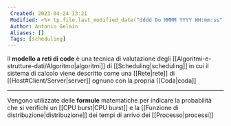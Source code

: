```yaml
---
 Created: 2023-04-24 13:21
 Modified: <%+ tp.file.last_modified_date("dddd Do MMMM YYYY HH:mm:ss") %>
 Author: Antonio Gelain
 Aliases: []
 Tags: [scheduling]
---
```


Il **modello a reti di code** è una tecnica di valutazione degli [[Algoritmi-e-strutture-dati/Algoritmo|algoritmi]] di [[Scheduling|scheduling]] in cui il sistema di calcolo viene descritto come una [[Rete|rete]] di [[Host#Client/Server|server]] ognuno con la propria [[Coda|coda]]

---

Vengono utilizzate delle **formule** matematiche per indicare la probabilità che si verifichi un [[CPU burst|CPU burst]] e la [[Funzione di distribuzione|distribuzione]] dei tempi di arrivo dei [[Processo|processi]]